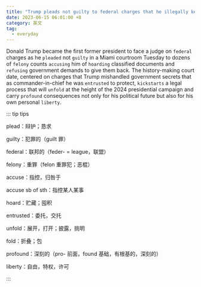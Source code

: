 ```yaml
---
title: "Trump pleads not guilty to federal charges that he illegally kept classified documents"
date: 2023-06-15 06:01:00 +8
category: 英文
tag:
  - everyday
---
```


Donald Trump became the first former president to face a judge on `federal` charges as he `pleaded` not `guilty` in a Miami courtroom Tuesday to dozens of `felony` counts `accusing` him of `hoarding` classified documents and `refusing` government demands to give them back. The history-making court date, centered on charges that Trump mishandled government secrets that as commander-in-chief he was `entrusted` to protect, `kickstarts` a legal process that will `unfold` at the height of the 2024 presidential campaign and carry `profound` consequences not only for his political future but also for his own personal `liberty`.

::: tip tips

plead：辩护；恳求

guilty：犯罪的（guilt 罪）

federal：联邦的（feder- = league，联盟）

felony：重罪（felon 重罪犯；恶棍）

accuse：指控，归咎于

accuse sb of sth：指控某人某事

hoard：贮藏；囤积

entrusted：委托，交托

unfold：展开，打开；披露，挑明

fold：折叠；包

profound：深刻的（pro- 前面，found 基础，有根基的，深刻的）

liberty：自由，特权，许可

:::
